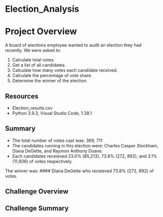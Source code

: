# Election_Analysis

# Project Overview
A board of elections employee wanted to audit an election they had recently. We were asked to:
1. Calculate total votes.
2. Get a list of all candidates.
3. Calculate how many votes each candidate received.
4. Calculate the percentage of vote share.
5. Determine the winner of the election. 

## Resources
- Election_results.csv
- Python 3.9.3, Visual Studio Code, 1.38.1

## Summary
- The total number of votes cast was: 369, 711
- The candidates running in this election were: Charles Casper Stockham, Diana DeGette, and Raymon Anthony Doane.
- Each candidates receieved 23.0% (85,213), 73.8% (272, 892), and 3.1% (11,606) of votes respectively.

The winner was: #### Diana DeGette who receieved 73.8% (272, 892) of votes.
## Challenge Overview
## Challenge Summary
